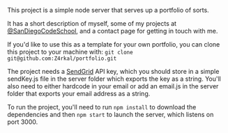 This project is a simple node server that serves up a portfolio of sorts.

It has a short description of myself, some of my projects at [@SanDiegoCodeSchool](https://github.com/SanDiegoCodeSchool), and a contact page for getting in touch with me.

If you'd like to use this as a template for your own portfolio, you can clone this project to your machine with:
`git clone git@github.com:Z4rkal/portfolio.git`

The project needs a [SendGrid](https://sendgrid.com/) API key, which you should store in a simple sendKey.js file in the server folder which exports the key as a string. You'll also need to either hardcode in your email or add an email.js in the server folder that exports your email address as a string.

To run the project, you'll need to run `npm install` to download the dependencies and then `npm start` to launch the server, which listens on port 3000.